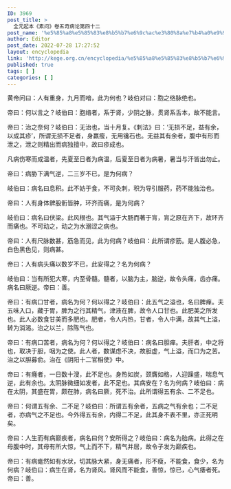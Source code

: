 ```yaml
---
ID: 3969
post_title: >
  全元起本《素问》卷五奇病论第四十二
post_name: '%e5%85%a8%e5%85%83%e8%b5%b7%e6%9c%ac%e3%80%8a%e7%b4%a0%e9%97%ae%e3%80%8b%e5%8d%b7%e4%ba%94%e5%a5%87%e7%97%85%e8%ae%ba%e7%ac%ac%e5%9b%9b%e5%8d%81%e4%ba%8c'
author: Editor
post_date: 2022-07-28 17:27:52
layout: encyclopedia
link: 'http://kege.org.cn/encyclopedia/%e5%85%a8%e5%85%83%e8%b5%b7%e6%9c%ac%e3%80%8a%e7%b4%a0%e9%97%ae%e3%80%8b%e5%8d%b7%e4%ba%94%e5%a5%87%e7%97%85%e8%ae%ba%e7%ac%ac%e5%9b%9b%e5%8d%81%e4%ba%8c'
published: true
tags: [ ]
categories: [ ]
---
```

黄帝问曰：人有重身，九月而喑，此为何也？岐伯对曰：胞之络脉绝也。

帝曰：何以言之？岐伯曰：胞络者，系于肾，少阴之脉，贯肾系舌本，故不能言。

帝曰：治之奈何？岐伯曰：无治也，当十月复。《刺法》曰：‘无损不足，益有余，以成其疹’，所谓无损不足者，身羸瘦，无用镵石也。无益其有余者，腹中有形而泄之，泄之则精出而病独擅中，故曰疹成也。

凡病伤寒而成温者，先夏至日者为病温，后夏至日者为病暑，暑当与汗皆出勿止。

帝曰：病胁下满气逆，二三岁不已，是为何病？

岐伯曰：病名曰息积。此不妨于食，不可灸刺，积为导引服药，药不能独治也。

帝曰：人有身体髀股䯒皆肿，环齐而痛，是为何病？

岐伯曰：病名曰伏梁。此风根也。其气溢于大肠而著于肓，肓之原在齐下，故环齐而痛也。不可动之，动之为水溺涩之病也。

帝曰：人有尺脉数甚，筋急而见，此为何病？岐伯曰：此所谓疹筋。是人腹必急，白色黑色见，则病甚。

帝曰：人有病头痛以数岁不已，此安得之？名为何病？

岐伯曰：当有所犯大寒，内至骨髓。髓者，以脑为主，脑逆，故令头痛，齿亦痛。病名曰厥逆。帝曰：善。

帝曰：有病口甘者，病名为何？何以得之？岐伯曰：此五气之溢也，名曰脾瘅。夫五味入口，藏于胃，脾为之行其精气，津液在脾，故令人口甘也。此肥美之所发也。此人必数食甘美而多肥也。肥者，令人内热，甘者，令人中满，故其气上溢，转为消渴。治之以兰，除陈气也。

帝曰：有病口苦者，病名为何？何以得之？岐伯曰：病名曰胆瘅。夫肝者，中之将也，取决于胆，咽为之使。此人者，数谋虑不决，故胆虚，气上溢，而口为之苦。治之以胆募俞。治在《阴阳十二官相使》中。

帝曰：有癃者，一日数十溲，此不足也。身热如炭，颈膺如格，人迎躁盛，喘息气逆，此有余也。太阴脉微细如发者，此不足也。其病安在？名为何病？岐伯曰：病在太阴，其盛在胃，颇在肺，病名曰厥，死不治。此所谓得五有余、二不足也。

帝曰：何谓五有余、二不足？岐伯曰：所谓五有余者，五病之气有余也；二不足者，亦病气之不足也。今外得五有余，内得二不足，此其身不表不里，亦正死明矣。

帝曰：人生而有病巅疾者，病名曰何？安所得之？岐伯曰：病名为胎病。此得之在母腹中时，其母有所大惊，气上而不下，精气并居，故令子发为巅疾也。

帝曰：有病痝然如有水状，切其脉大紧，身无痛者，形不瘦，不能食，食少，名为何病？岐伯曰：病生在肾，名为肾风。肾风而不能食，善惊，惊已，心气痿者死。帝曰：善。